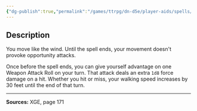 ```yaml
---
{"dg-publish":true,"permalink":"/games/ttrpg/dn-d5e/player-aids/spells/level-1/zephyr-strike/","tags":["ttrpg/dnd/5e","verbal","concentration","spell"],"noteIcon":""}
---
```



## Description
You move like the wind.
Until the spell ends, your movement doesn't provoke opportunity attacks.

Once before the spell ends, you can give yourself advantage on one Weapon Attack Roll on your turn.
That attack deals an extra `1d8` force damage on a hit.
Whether you hit or miss, your walking speed increases by 30 feet until the end of that turn.

---

**Sources:** XGE, page 171
